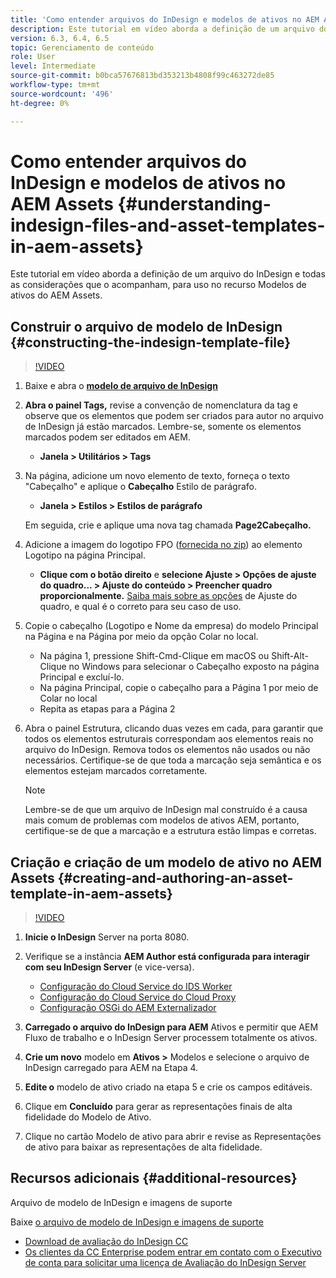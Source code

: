 ```yaml
---
title: 'Como entender arquivos do InDesign e modelos de ativos no AEM Assets '
description: Este tutorial em vídeo aborda a definição de um arquivo do InDesign e todas as considerações que o acompanham, para uso no recurso Modelos de ativos do AEM Assets.
version: 6.3, 6.4, 6.5
topic: Gerenciamento de conteúdo
role: User
level: Intermediate
source-git-commit: b0bca57676813bd353213b4808f99c463272de85
workflow-type: tm+mt
source-wordcount: '496'
ht-degree: 0%

---
```



# Como entender arquivos do InDesign e modelos de ativos no AEM Assets {#understanding-indesign-files-and-asset-templates-in-aem-assets}

Este tutorial em vídeo aborda a definição de um arquivo do InDesign e todas as considerações que o acompanham, para uso no recurso Modelos de ativos do AEM Assets.

## Construir o arquivo de modelo de InDesign {#constructing-the-indesign-template-file}

>[!VIDEO](https://video.tv.adobe.com/v/19293/?quality=9&learn=on)

1. Baixe e abra o [**modelo de arquivo de InDesign**](assets/asset-templates-tutorial-video--supporting-files.zip)
2. **Abra o painel Tags,** revise a convenção de nomenclatura da tag e observe que os elementos que podem ser criados para autor no arquivo de InDesign já estão marcados. Lembre-se, somente os elementos marcados podem ser editados em AEM.

   * **Janela > Utilitários > Tags**

3. Na página, adicione um novo elemento de texto, forneça o texto &quot;Cabeçalho&quot; e aplique o **Cabeçalho** Estilo de parágrafo.

   * **Janela > Estilos > Estilos de parágrafo**

   Em seguida, crie e aplique uma nova tag chamada **Page2Cabeçalho.**

4. Adicione a imagem do logotipo FPO ([fornecida no zip](assets/asset-templates-tutorial-video--supporting-files.zip)) ao elemento Logotipo na página Principal.

   * **Clique com o botão direito** e **selecione Ajuste > Opções de ajuste do quadro... > Ajuste do conteúdo > Preencher quadro proporcionalmente.**
   [Saiba mais sobre as opções](https://helpx.adobe.com/indesign/using/frames-objects.html#fitting_objects_to_frames) de Ajuste do quadro, e qual é o correto para seu caso de uso.

5. Copie o cabeçalho (Logotipo e Nome da empresa) do modelo Principal na Página e na Página por meio da opção Colar no local.

   * Na página 1, pressione Shift-Cmd-Clique em macOS ou Shift-Alt-Clique no Windows para selecionar o Cabeçalho exposto na página Principal e excluí-lo.
   * Na página Principal, copie o cabeçalho para a Página 1 por meio de Colar no local
   * Repita as etapas para a Página 2

6. Abra o painel Estrutura, clicando duas vezes em cada, para garantir que todos os elementos estruturais correspondam aos elementos reais no arquivo do InDesign. Remova todos os elementos não usados ou não necessários. Certifique-se de que toda a marcação seja semântica e os elementos estejam marcados corretamente.

   >[!NOTE]
   >
   >Lembre-se de que um arquivo de InDesign mal construído é a causa mais comum de problemas com modelos de ativos AEM, portanto, certifique-se de que a marcação e a estrutura estão limpas e corretas.

## Criação e criação de um modelo de ativo no AEM Assets {#creating-and-authoring-an-asset-template-in-aem-assets}

>[!VIDEO](https://video.tv.adobe.com/v/19294/?quality=9&learn=on)

1. **Inicie o InDesign** Server na porta 8080.
2. Verifique se a instância **AEM Author está configurada para interagir com seu InDesign Server** (e vice-versa).

   * [Configuração do Cloud Service do IDS Worker](http://localhost:4502/etc/cloudservices/proxy/ids.html)
   * [Configuração do Cloud Service do Cloud Proxy](http://localhost:4502/etc/cloudservices/proxy.html)
   * [Configuração OSGi do AEM Externalizador](http://localhost:4502/system/console/configMgr)

3. **Carregado o arquivo do InDesign para AEM** Ativos e permitir que AEM Fluxo de trabalho e o InDesign Server processem totalmente os ativos.
4. **Crie um novo** modelo em  **Ativos >** Modelos e selecione o arquivo de InDesign carregado para AEM na Etapa 4.
5. **Edite o** modelo de ativo criado na etapa 5 e crie os campos editáveis.
6. Clique em **Concluído** para gerar as representações finais de alta fidelidade do Modelo de Ativo.
7. Clique no cartão Modelo de ativo para abrir e revise as Representações de ativo para baixar as representações de alta fidelidade.

## Recursos adicionais {#additional-resources}

Arquivo de modelo de InDesign e imagens de suporte

Baixe [o arquivo de modelo de InDesign e imagens de suporte](assets/asset-templates-tutorial-video--supporting-files-1.zip)

* [Download de avaliação do InDesign CC](https://creative.adobe.com/products/download/indesign)
* [Os clientes da CC Enterprise podem entrar em contato com o Executivo de conta para solicitar uma licença de Avaliação do InDesign Server](https://www.adobe.com/products/indesignserver/faq.html)
